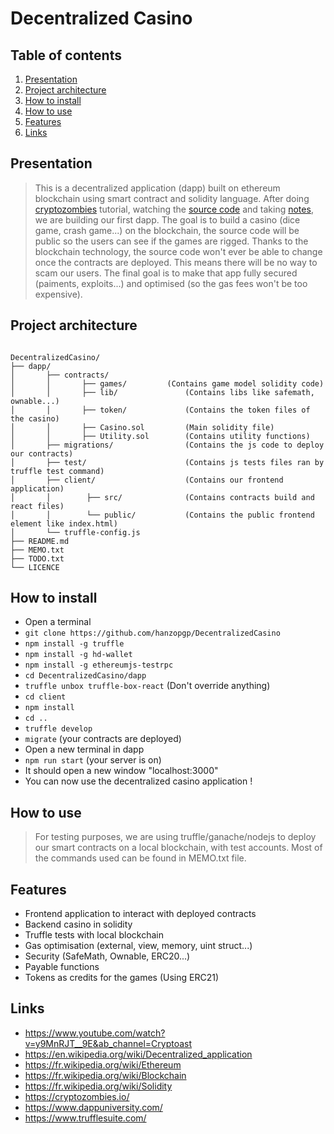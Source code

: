 # Decentralized Casino

## Table of contents

1. [Presentation](#presentation)
2. [Project architecture](#project-architecture)
3. [How to install](#how-to-install)
4. [How to use](#how-does-it-work)
5. [Features](#Features)
6. [Links](#links)

## Presentation 

>This is a decentralized application (dapp) built on ethereum blockchain using smart contract and solidity language. After doing [cryptozombies](https://cryptozombies.io) tutorial, watching the [source code](https://github.com/hanzopgp/CryptoZombies) and taking [notes](https://github.com/hanzopgp/CryptoZombies), we are building our first dapp. The goal is to build a casino (dice game, crash game...) on the blockchain, the source code will be public so the users can see if the games are rigged. Thanks to the blockchain technology, the source code won't ever be able to change once the contracts are deployed. This means there will be no way to scam our users. The final goal is to make that app fully secured (paiments, exploits...) and optimised (so the gas fees won't be too expensive).

## Project architecture

<pre><code>
DecentralizedCasino/
├── dapp/
│   	├── contracts/
│       │       ├── games/ 	       (Contains game model solidity code)   
│       │       ├── lib/               (Contains libs like safemath, ownable...)
│       │       ├── token/             (Contains the token files of the casino)
│       │       ├── Casino.sol         (Main solidity file)
│       │       ├── Utility.sol        (Contains utility functions)               
│   	├── migrations/                (Contains the js code to deploy our contracts)
│       ├── test/                      (Contains js tests files ran by truffle test command)
│       ├── client/                    (Contains our frontend application)
│       │        ├── src/              (Contains contracts build and react files)
│       │        └── public/           (Contains the public frontend element like index.html)
│       └── truffle-config.js 
├── README.md		          
├── MEMO.txt
├── TODO.txt
└── LICENCE  
</pre></code>

## How to install

- Open a terminal
- `git clone https://github.com/hanzopgp/DecentralizedCasino`
- `npm install -g truffle`
- `npm install -g hd-wallet`
- `npm install -g ethereumjs-testrpc`
- `cd DecentralizedCasino/dapp`
- `truffle unbox truffle-box-react` (Don't override anything)
- `cd client`
- `npm install`
- `cd ..`
- `truffle develop`
- `migrate` (your contracts are deployed)
- Open a new terminal in dapp
- `npm run start` (your server is on)
- It should open a new window "localhost:3000"
- You can now use the decentralized casino application !

## How to use

>For testing purposes, we are using truffle/ganache/nodejs to deploy our smart contracts on a local blockchain, with test accounts.
Most of the commands used can be found in MEMO.txt file.

## Features

- Frontend application to interact with deployed contracts
- Backend casino in solidity
- Truffle tests with local blockchain
- Gas optimisation (external, view, memory, uint struct...)
- Security (SafeMath, Ownable, ERC20...)
- Payable functions
- Tokens as credits for the games (Using ERC21)

## Links

- https://www.youtube.com/watch?v=y9MnRJT__9E&ab_channel=Cryptoast
- https://en.wikipedia.org/wiki/Decentralized_application
- https://fr.wikipedia.org/wiki/Ethereum
- https://fr.wikipedia.org/wiki/Blockchain
- https://fr.wikipedia.org/wiki/Solidity
- https://cryptozombies.io/
- https://www.dappuniversity.com/
- https://www.trufflesuite.com/
